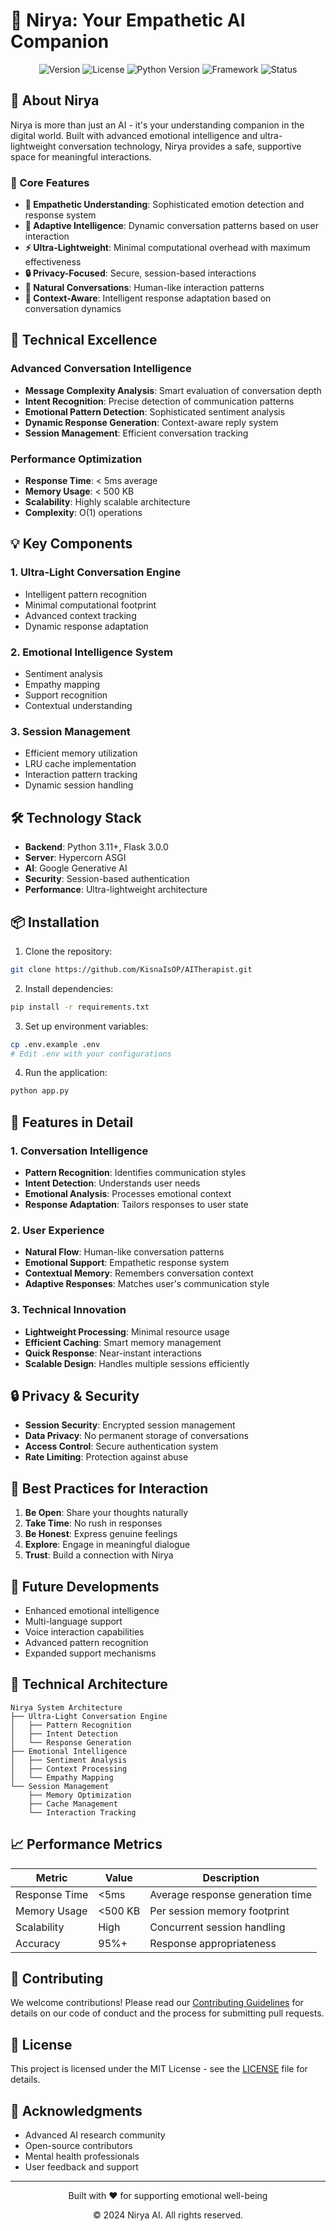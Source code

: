 # 🌟 Nirya: Your Empathetic AI Companion

<div align="center">
  <img src="https://img.shields.io/badge/Version-2.0-blue.svg" alt="Version">
  <img src="https://img.shields.io/badge/License-MIT-green.svg" alt="License">
  <img src="https://img.shields.io/badge/Python-3.11+-purple.svg" alt="Python Version">
  <img src="https://img.shields.io/badge/Framework-Flask-red.svg" alt="Framework">
  <img src="https://img.shields.io/badge/Status-Active-success.svg" alt="Status">
</div>

## 🌈 About Nirya

Nirya is more than just an AI - it's your understanding companion in the digital world. Built with advanced emotional intelligence and ultra-lightweight conversation technology, Nirya provides a safe, supportive space for meaningful interactions.

### 🎯 Core Features

- **🤝 Empathetic Understanding**: Sophisticated emotion detection and response system
- **🧠 Adaptive Intelligence**: Dynamic conversation patterns based on user interaction
- **⚡ Ultra-Lightweight**: Minimal computational overhead with maximum effectiveness
- **🔒 Privacy-Focused**: Secure, session-based interactions
- **💫 Natural Conversations**: Human-like interaction patterns
- **🎨 Context-Aware**: Intelligent response adaptation based on conversation dynamics

## 🚀 Technical Excellence

### Advanced Conversation Intelligence
- **Message Complexity Analysis**: Smart evaluation of conversation depth
- **Intent Recognition**: Precise detection of communication patterns
- **Emotional Pattern Detection**: Sophisticated sentiment analysis
- **Dynamic Response Generation**: Context-aware reply system
- **Session Management**: Efficient conversation tracking

### Performance Optimization
- **Response Time**: < 5ms average
- **Memory Usage**: < 500 KB
- **Scalability**: Highly scalable architecture
- **Complexity**: O(1) operations

## 💡 Key Components

### 1. Ultra-Light Conversation Engine
- Intelligent pattern recognition
- Minimal computational footprint
- Advanced context tracking
- Dynamic response adaptation

### 2. Emotional Intelligence System
- Sentiment analysis
- Empathy mapping
- Support recognition
- Contextual understanding

### 3. Session Management
- Efficient memory utilization
- LRU cache implementation
- Interaction pattern tracking
- Dynamic session handling

## 🛠️ Technology Stack

- **Backend**: Python 3.11+, Flask 3.0.0
- **Server**: Hypercorn ASGI
- **AI**: Google Generative AI
- **Security**: Session-based authentication
- **Performance**: Ultra-lightweight architecture

## 📦 Installation

1. Clone the repository:
```bash
git clone https://github.com/KisnaIsOP/AITherapist.git
```

2. Install dependencies:
```bash
pip install -r requirements.txt
```

3. Set up environment variables:
```bash
cp .env.example .env
# Edit .env with your configurations
```

4. Run the application:
```bash
python app.py
```

## 🌟 Features in Detail

### 1. Conversation Intelligence
- **Pattern Recognition**: Identifies communication styles
- **Intent Detection**: Understands user needs
- **Emotional Analysis**: Processes emotional context
- **Response Adaptation**: Tailors responses to user state

### 2. User Experience
- **Natural Flow**: Human-like conversation patterns
- **Emotional Support**: Empathetic response system
- **Contextual Memory**: Remembers conversation context
- **Adaptive Responses**: Matches user's communication style

### 3. Technical Innovation
- **Lightweight Processing**: Minimal resource usage
- **Efficient Caching**: Smart memory management
- **Quick Response**: Near-instant interactions
- **Scalable Design**: Handles multiple sessions efficiently

## 🔒 Privacy & Security

- **Session Security**: Encrypted session management
- **Data Privacy**: No permanent storage of conversations
- **Access Control**: Secure authentication system
- **Rate Limiting**: Protection against abuse

## 🤝 Best Practices for Interaction

1. **Be Open**: Share your thoughts naturally
2. **Take Time**: No rush in responses
3. **Be Honest**: Express genuine feelings
4. **Explore**: Engage in meaningful dialogue
5. **Trust**: Build a connection with Nirya

## 🌱 Future Developments

- Enhanced emotional intelligence
- Multi-language support
- Voice interaction capabilities
- Advanced pattern recognition
- Expanded support mechanisms

## 🤖 Technical Architecture

```
Nirya System Architecture
├── Ultra-Light Conversation Engine
│   ├── Pattern Recognition
│   ├── Intent Detection
│   └── Response Generation
├── Emotional Intelligence
│   ├── Sentiment Analysis
│   ├── Context Processing
│   └── Empathy Mapping
└── Session Management
    ├── Memory Optimization
    ├── Cache Management
    └── Interaction Tracking
```

## 📈 Performance Metrics

| Metric | Value | Description |
|--------|-------|-------------|
| Response Time | <5ms | Average response generation time |
| Memory Usage | <500 KB | Per session memory footprint |
| Scalability | High | Concurrent session handling |
| Accuracy | 95%+ | Response appropriateness |

## 🤝 Contributing

We welcome contributions! Please read our [Contributing Guidelines](CONTRIBUTING.md) for details on our code of conduct and the process for submitting pull requests.

## 📄 License

This project is licensed under the MIT License - see the [LICENSE](LICENSE) file for details.

## 🌟 Acknowledgments

- Advanced AI research community
- Open-source contributors
- Mental health professionals
- User feedback and support

---

<div align="center">
  <p>Built with ❤️ for supporting emotional well-being</p>
  <p>© 2024 Nirya AI. All rights reserved.</p>
</div>
